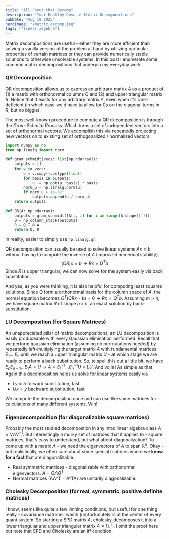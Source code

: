 ```yaml
---
title: "All 'bout that Decomp"
description: "Your Healthy Dose of Matrix Decompositions"
pubDate: "Aug 18 2025"
heroImage: "/matrix_decomp.jpg"
tags: ["linear algebra"]
---
```


Matrix decompositions are useful - either they are more efficient than solving a vanilla version of the problem at hand by utilizing particular properties of certain matrices or they can provide numerically stable solutions to otherwise unsolvable systems. In this post I enumerate some common matrix decompositions that underpin my everyday work.


### QR Decomposition

QR decomposition allows us to express an arbitrary matrix $A$ as a product of (1) a matrix with orthonormal columns $Q$ and (2) and upper triangular matrix $R$. Notice that it exists for any arbitrary matrix $A$, even when it's rank-deficient (in which case we'd have to allow for 0s on the diagonal terms in $R$, but no biggie). 

The most well-known procedure to compute a QR decomposition is through the *Gram-Schmidt Process*. Which turns a set of independent vectors into a set of orthonormal vectors. We accomplish this via repeatedly projecting new vectors on to existing set of orthogonalized / normalized vectors.

```python
import numpy as np
from np.linalg import norm

def gram_schmidt(vecs: list[np.ndarray]):
    outputs = []
    for v in vecs:
        u = v.copy().astype(float)
        for basis in outputs:
            u -= np.dot(u, basis) * basis
        norm_u = np.linalg.norm(u)
        if norm_u > 1e-12:
            outputs.append(u / norm_u)
    return outputs

def QR(A: np.ndarray):
    outputs = gram_schmidt([A[:, i] for i in range(A.shape[1])])
    Q = np.column_stack(outputs)
    R = Q.T @ A
    return Q, R
```

In reality, easier to simply use `np.linalg.qr`. 

QR decomposition can usually be used to solve linear systems $Ax=b$ without having to compute the inverse of $A$ (improved numerical stability). 
$$(QR)x=b \to Rx=Q^Tb$$
Since $R$ is upper triangular, we can now solve for the system easily via back substitution.

And yes, as you were thinking, it is also helpful for computing least squares solutions. Since $Q$ form a orthonormal basis for the column space of $A$, the normal equation becomes $Q^T(QRx-b)=0 \to Rx=Q^Tb$. Assuming $m > n$, we have square matrix $R$ of shape $n \times n$, an exact solution by back-substitution. 

### LU Decomposition (for Square Matrices)
An unappreciated pillar of matrix decompositions, an LU decomposition is easily produceable with every Gaussian elimination performed. Recall that we perform gaussian elimination (assuming no permutations needed) by repeatedly left-multiplying the target matrix $A$ with fundamental matrices $E_1....E_n$ until we reach a upper triangular matrix $U$ - at which stage we are ready to perform a back substitution. So, to spell this out a little bit, we have $E_nE_{n-1}...E_1A = U \to A = E_1^{-1}...E_n^{-1}U = LU$. And voila! As simple as that. Again this decomposition helps us solve for linear systems easily via
* $Ly = b$ forward substitution, fast
* $Ux = y$ backward substitution, fast

We compute the decomposition once and can use the same matrices for calculations of many different systems. Win!

### Eigendecomposition (for diagonalizable square matrices)
Probably the most studied decompostion in any intro linear algebra class $A = V\Lambda V^{-1}$. But interestingly a murky set of matrices that it applies to - square matrices, that's easy to understand, but what about diagonalization? To come up with a matrix $\Lambda$ - we need the eigenvectors of $A$ to span $\mathbb{R}^n$. Okay - but realistically, we often care about some special matrices where we **know for a fact** that are diagonalizable.

* Real symmetric matrices - diagonalizable with orthonormal eigenvectors. $A = Q\Lambda Q^T$
* Normal matrices (AA^T = A^TA) are unitarily diagonalizable.

### Cholesky Decomposition (for real, symmetric, positive definite matrices)

I know, seems like quite a few limiting conditions, but useful for one thing really - covariance matrices, which (un)fortunutely is at the center of every quant system. So starting a SPD matrix $A$, cholesky decomposes it into a lower triangular and upper trianguler matrix $A=LL^T$. I omit the proof here but note that SPD and Cholesky are an iff condition.